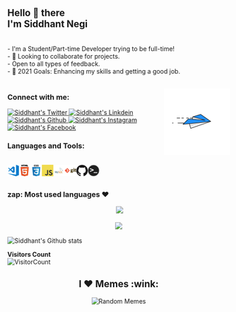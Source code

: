 <h2> Hello 👋 there<br> I'm Siddhant Negi</a></h2>
<br>
- I'm a Student/Part-time Developer trying to be full-time!
<br>
- 👬 Looking to collaborate for projects.
<br>
- Open to all types of feedback.
<br>
- 🥅 2021 Goals: Enhancing my skills and getting a good job.
<br><br>
<p>
<div class="hello">
  <div class="inner" ><img src="https://raw.githubusercontent.com/auralshin/auralshin/master/assets/animation_300_kckabl3r.gif" height="150" width="150" align="right" padding-top:"20"></div>
</div>
</p>

<p>
  <samp>
</a>
 <h3>Connect with me:</h3>
<a href="https://twitter.com/negi_was_here">
  <img  alt="Siddhant's Twitter" width="26px" src="https://cdn.jsdelivr.net/npm/simple-icons@v3/icons/twitter.svg" />
</a>
<a href="https://www.linkedin.com/in/siddhant-negi-875a39168">
  <img  alt="Siddhant's Linkdein" width="26px" src="https://cdn.jsdelivr.net/npm/simple-icons@v3/icons/linkedin.svg" />
</a>
<a href="https://github.com/sidnegi2511">
  <img  alt="Siddhant's Github" width="26px" src="https://cdn.jsdelivr.net/npm/simple-icons@v3/icons/github.svg" />
</a>
<a href="https://instagram.com/sid_negi2511/">
  <img  alt="Siddhant's Instagram" width="26px" src="https://cdn.jsdelivr.net/npm/simple-icons@v3/icons/instagram.svg" />
</a>
<a href="https://www.facebook.com/siddhant.negi.10/">
  <img  alt="Siddhant's Facebook" width="26px" src="https://cdn.jsdelivr.net/npm/simple-icons@v3/icons/facebook.svg" />
</a>
  </samp>
  
  <br>
 </p>
 
<h3>Languages and Tools:</h3>
<br>
<img align="left" alt="Visual Studio Code" width="26px" src="https://raw.githubusercontent.com/github/explore/80688e429a7d4ef2fca1e82350fe8e3517d3494d/topics/visual-studio-code/visual-studio-code.png" />
<img align="left" alt="HTML5" width="26px" src="https://raw.githubusercontent.com/github/explore/80688e429a7d4ef2fca1e82350fe8e3517d3494d/topics/html/html.png" /><img align="left" alt="CSS3" width="26px" src="https://raw.githubusercontent.com/github/explore/80688e429a7d4ef2fca1e82350fe8e3517d3494d/topics/css/css.png" />
<img align="left" alt="JavaScript" width="26px" src="https://raw.githubusercontent.com/github/explore/80688e429a7d4ef2fca1e82350fe8e3517d3494d/topics/javascript/javascript.png" />
<img align="left" alt="MySQL" width="26px" src="https://raw.githubusercontent.com/github/explore/80688e429a7d4ef2fca1e82350fe8e3517d3494d/topics/mysql/mysql.png" />
<img align="left" alt="Git" width="26px" src="https://raw.githubusercontent.com/github/explore/80688e429a7d4ef2fca1e82350fe8e3517d3494d/topics/git/git.png" />
<img align="left" alt="GitHub" width="26px" src="https://raw.githubusercontent.com/github/explore/78df643247d429f6cc873026c0622819ad797942/topics/github/github.png" />
<img align="left" alt="Terminal" width="26px" src="https://raw.githubusercontent.com/github/explore/80688e429a7d4ef2fca1e82350fe8e3517d3494d/topics/terminal/terminal.png" />

<br>
<br>
<h3>zap: Most used languages ❤️</h3>

<p align="center">&nbsp;<img src= "https://github-readme-stats.vercel.app/api/top-langs/?username=sidnegi2511&layout=compact&hide=html&theme=dracula&hide_border=true"><br>
<a href="https://github.com/ryo-ma/github-profile-trophy" target="_blank">
    <img src= "https://github-profile-summary-cards.vercel.app/api/cards/repos-per-language?username=sidnegi2511&theme=dracula" alt=""><br>
    <img src= "https://github-profile-summary-cards.vercel.app/api/cards/most-commit-language?username=sidnegi2511&theme=dracula">
</a>
</p>


![Siddhant's Github stats](https://github-readme-stats.vercel.app/api?username=sidnegi2511&show_icons=true&theme=dracula)

**Visitors Count**  
![VisitorCount](https://profile-counter.glitch.me/{sidnegi2511}/count.svg)
<!-- https://cdn4.iconfinder.com/data/icons/logos-and-brands/512/189_Kaggle_logo_logos-512 -->
 
<h2 align="center"> I ❤️ Memes :wink:</h2>
<p align="center">
<img alt="Random Memes" title="programming memes by Siddhant" height="250px" src="https://web.ohidur.com/memes/random.jpg?category=programming">
</p>

